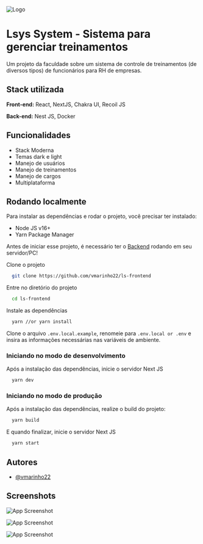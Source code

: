 ![Logo](https://res.cloudinary.com/marinho/image/upload/v1667759446/Project%20View/logo_doc_gpah97.png)

# Lsys System - Sistema para gerenciar treinamentos

Um projeto da faculdade sobre um sistema de controle de treinamentos (de diversos tipos) de funcionários para RH de empresas.

## Stack utilizada

**Front-end:** React, NextJS, Chakra UI, Recoil JS

**Back-end:** Nest JS, Docker

## Funcionalidades

- Stack Moderna
- Temas dark e light
- Manejo de usuários
- Manejo de treinamentos
- Manejo de cargos
- Multiplataforma

## Rodando localmente

Para instalar as dependências e rodar o projeto, você precisar ter instalado:

- Node JS v16+
- Yarn Package Manager

Antes de iniciar esse projeto, é necessário ter o [Backend](https://github.com/vmarinho22/ls-backend) rodando em seu servidor/PC!

Clone o projeto

```bash
  git clone https://github.com/vmarinho22/ls-frontend
```

Entre no diretório do projeto

```bash
  cd ls-frontend
```

Instale as dependências

```bash
  yarn //or yarn install
```

Clone o arquivo `.env.local.example`, renomeie para `.env.local or .env` e insira as informações necessárias nas variáveis de ambiente.

### Iniciando no modo de desenvolvimento

Após a instalação das dependências, inicie o servidor Next JS

```bash
  yarn dev
```

### Iniciando no modo de produção

Após a instalação das dependências, realize o build do projeto:

```bash
  yarn build
```

E quando finalizar, inicie o servidor Next JS

```bash
  yarn start
```

## Autores

- [@vmarinho22](https://www.github.com/vmarinho22)

## Screenshots

![App Screenshot](https://res.cloudinary.com/marinho/image/upload/v1667759095/Project%20View/Captura_de_tela_de_2022-11-06_15-24-11_jychra.png)

![App Screenshot](https://res.cloudinary.com/marinho/image/upload/v1667759095/Project%20View/Captura_de_tela_de_2022-11-06_15-23-43_b0z7b3.png)

![App Screenshot](https://res.cloudinary.com/marinho/image/upload/v1667759095/Project%20View/Captura_de_tela_de_2022-11-06_15-23-28_jecms1.png)
